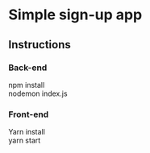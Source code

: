 # Simple sign-up app
## Instructions

### Back-end
npm install<br>
nodemon index.js

### Front-end
Yarn install<br>
yarn start
